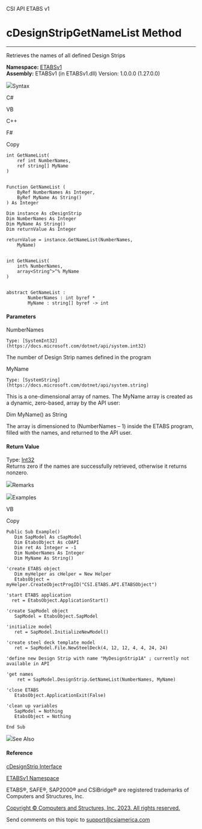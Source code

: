 ﻿

CSI API ETABS v1

# cDesignStripGetNameList Method  
  
---  
  
Retrieves the names of all defined Design Strips

**Namespace:** [ETABSv1](2780f1b8-2033-5289-2298-1cdb2a7508d9.htm)  
**Assembly:** ETABSv1 (in ETABSv1.dll) Version: 1.0.0.0 (1.27.0.0)

![](../icons/SectionExpanded.png)Syntax

C#

VB

C++

F#

Copy

    
    
    int GetNameList(
    	ref int NumberNames,
    	ref string[] MyName
    )
    
    
    Function GetNameList ( 
    	ByRef NumberNames As Integer,
    	ByRef MyName As String()
    ) As Integer
    
    Dim instance As cDesignStrip
    Dim NumberNames As Integer
    Dim MyName As String()
    Dim returnValue As Integer
    
    returnValue = instance.GetNameList(NumberNames, 
    	MyName)
    
    
    int GetNameList(
    	int% NumberNames, 
    	array<String^>^% MyName
    )
    
    
    abstract GetNameList : 
            NumberNames : int byref * 
            MyName : string[] byref -> int 
    

#### Parameters

NumberNames

    Type: [SystemInt32](https://docs.microsoft.com/dotnet/api/system.int32)  
The number of Design Strip names defined in the program

MyName

    Type: [SystemString](https://docs.microsoft.com/dotnet/api/system.string)  
This is a one-dimensional array of names. The MyName array is created as a
dynamic, zero-based, array by the API user:

Dim MyName() as String

The array is dimensioned to (NumberNames – 1) inside the ETABS program, filled
with the names, and returned to the API user.

#### Return Value

Type: [Int32](https://docs.microsoft.com/dotnet/api/system.int32)  
Returns zero if the names are successfully retrieved, otherwise it returns
nonzero.

![](../icons/SectionExpanded.png)Remarks

![](../icons/SectionExpanded.png)Examples

VB

Copy

    
    
    Public Sub Example()
       Dim SapModel As cSapModel
       Dim EtabsObject As cOAPI
       Dim ret As Integer = -1
       Dim NumberNames As Integer
       Dim MyName As String()
    
    'create ETABS object
       Dim myHelper as cHelper = New Helper
       EtabsObject = myHelper.CreateObjectProgID("CSI.ETABS.API.ETABSObject")
    
    'start ETABS application
      ret = EtabsObject.ApplicationStart()
    
    'create SapModel object
       SapModel = EtabsObject.SapModel
    
    'initialize model
       ret = SapModel.InitializeNewModel()
    
    'create steel deck template model
       ret = SapModel.File.NewSteelDeck(4, 12, 12, 4, 4, 24, 24)
    
    'define new Design Strip with name "MyDesignStrip1A" ; currently not available in API
    
    'get names
        ret = SapModel.DesignStrip.GetNameList(NumberNames, MyName)
    
    'close ETABS
       EtabsObject.ApplicationExit(False)
    
    'clean up variables
       SapModel = Nothing
       EtabsObject = Nothing
    
    End Sub

![](../icons/SectionExpanded.png)See Also

#### Reference

[cDesignStrip Interface](a81b3f03-3ed3-5a32-06f5-af6bc3daf603.htm)

[ETABSv1 Namespace](2780f1b8-2033-5289-2298-1cdb2a7508d9.htm)

ETABS®, SAFE®, SAP2000® and CSiBridge® are registered trademarks of Computers
and Structures, Inc.  

[Copyright © Computers and Structures, Inc. 2023. All rights
reserved.](http://www.csiamerica.com)

Send comments on this topic to
[support@csiamerica.com](mailto:support%40csiamerica.com?Subject=CSI%20API%20ETABS%20v1)

